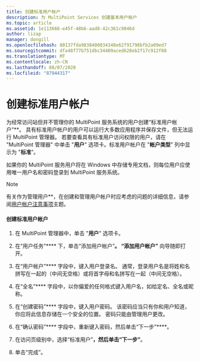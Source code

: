 ```yaml
---
title: 创建标准用户帐户
description: 为 MultiPoint Services 创建基本用户帐户
ms.topic: article
ms.assetid: 1e113666-e45f-48b6-aad8-42c361c9046d
author: lizap
manager: dongill
ms.openlocfilehash: 80137fda9838400034348e62f91798bfb2a09ed7
ms.sourcegitcommit: dfa48f77b751dbc34409aced628eb2f17c912f08
ms.translationtype: MT
ms.contentlocale: zh-CN
ms.lasthandoff: 08/07/2020
ms.locfileid: "87944317"
---
```

# <a name="create-a-standard-user-account"></a>创建标准用户帐户
为经常访问站但并不管理你的 MultiPoint 服务系统的用户创建“标准用户帐户”**。 具有标准用户帐户的用户可以运行大多数应用程序并保存文件，但无法运行 MultiPoint 管理器。 若要查看具有标准用户访问权限的用户，请在 "MultiPoint 管理器" 中单击 "**用户**" 选项卡。标准用户帐户在 "**帐户类型**" 列中显示为 "**标准**"。

如果你的 MultiPoint 服务用户将在 Windows 中存储专用文档，则每位用户应使用唯一用户名和密码登录到 MultiPoint 服务系统。

> [!NOTE]
> 有关作为管理用户**，在创建和管理用户帐户时应考虑的问题的详细信息，请参阅[用户帐户注意事项](User-Account-Considerations.md)主题。

#### <a name="to-create-a-standard-user-account"></a>创建标准用户帐户

1.  在 MultiPoint 管理器中，单击 "**用户**" 选项卡。

2.  在“用户任务”**** 下，单击“添加用户帐户”****。 “添加用户帐户”**** 向导随即打开。

3.  在“用户帐户”**** 字段中，键入用户登录名。 通常，登录用户名是将姓和名拼写在一起的（中间无空格）或将首字母和名拼写在一起（中间无空格）。

4.  在“全名”**** 字段中，以你偏爱的任何格式键入用户名，如给定名、全名或昵称。

5.  在“创建密码”**** 字段中，键入用户密码。 该密码应当只有你和用户知道，你应将此信息存储在一个安全的位置。 密码只能由管理用户更改。

6.  在“确认密码”**** 字段中，重新键入密码，然后单击“下一步”****。

7.  在访问页级别中，选择“标准用户”****，然后单击“下一步”****。

8.  单击“完成”。